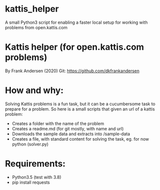 # kattis_helper
A small Python3 script for enabling a faster local setup for working with problems from open.kattis.com

# Kattis helper (for open.kattis.com problems)
 By Frank Andersen (2020)
 Git: https://github.com/dkfrankandersen
 
# How and why:
 Solving Kattis problems is a fun task, but it can be a cucumbersome task to prepare for a problem.
 So here is a small scripts that given an url of a kattis problem:
 - Creates a folder with the name of the problem
 - Creates a readme.md (for git mostly, with name and url)
 - Downloads the sample data and extracts into /sample-data
 - Creates a file, with standard content for solving the task, eg. for now python (solver.py)

# Requirements:
 - Python3.5 (test with 3.8)
 - pip install requests   
